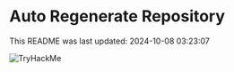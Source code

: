 # Auto Regenerate Repository

This README was last updated: 2024-10-08 03:23:07

 ![TryHackMe](https://tryhackme.com/badge/533634)